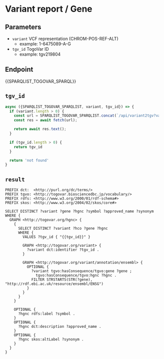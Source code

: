# Variant report / Gene

## Parameters

* `variant` VCF representation (CHROM-POS-REF-ALT)
  * example: 1-6475089-A-G
* `tgv_id` TogoVar ID
  * example: tgv219804

## Endpoint

{{SPARQLIST_TOGOVAR_SPARQL}}

## `tgv_id`

```javascript
async ({SPARQLIST_TOGOVAR_SPARQLIST, variant, tgv_id}) => {
  if (variant.length > 0) {
    const url = SPARQLIST_TOGOVAR_SPARQLIST.concat(`/api/variant2tgv?variant=${encodeURIComponent(variant)}`);
    const res = await fetch(url);

    return await res.text();
  }

  if (tgv_id.length > 0) {
    return tgv_id
  }

  return 'not found'
}
```

## `result`

```sparql
PREFIX dct:  <http://purl.org/dc/terms/>
PREFIX tgvo: <http://togovar.biosciencedbc.jp/vocabulary/>
PREFIX rdfs: <http://www.w3.org/2000/01/rdf-schema#>
PREFIX skos: <http://www.w3.org/2004/02/skos/core#>

SELECT DISTINCT ?variant ?gene ?hgnc ?symbol ?approved_name ?synonym
WHERE {
  GRAPH <http://togovar.org/hgnc> {
    {
      SELECT DISTINCT ?variant ?hco ?gene ?hgnc
      WHERE {
        VALUES ?tgv_id { "{{tgv_id}}" }

        GRAPH <http://togovar.org/variant> {
          ?variant dct:identifier ?tgv_id .
        }

        GRAPH <http://togovar.org/variant/annotation/ensembl> {
          OPTIONAL {
            ?variant tgvo:hasConsequence/tgvo:gene ?gene ;
              tgvo:hasConsequence/tgvo:hgnc ?hgnc .
            FILTER STRSTARTS(STR(?gene), "http://rdf.ebi.ac.uk/resource/ensembl/ENSG")
          }
        }
      }
    }

    OPTIONAL {
      ?hgnc rdfs:label ?symbol .
    }
    OPTIONAL {
      ?hgnc dct:description ?approved_name .
    }
    OPTIONAL {
      ?hgnc skos:altLabel ?synonym .
    }
  }
}
```
